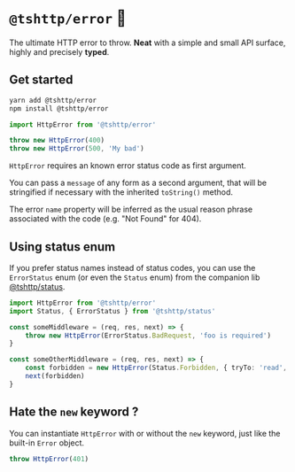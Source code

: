 # `@tshttp/error` 💢

The ultimate HTTP error to throw. **Neat** with a simple and small API surface, highly and precisely **typed**.

## Get started

```sh
yarn add @tshttp/error
npm install @tshttp/error
```

```ts
import HttpError from '@tshttp/error'

throw new HttpError(400)
throw new HttpError(500, 'My bad')
```

`HttpError` requires an known error status code as first argument.

You can pass a `message` of any form as a second argument, that will be stringified if necessary with the inherited `toString()` method.

The error `name` property will be inferred as the usual reason phrase associated with the code (e.g. "Not Found" for 404).

## Using status enum

If you prefer status names instead of status codes, you can use the `ErrorStatus` enum (or even the `Status` enum) from the companion lib [@tshttp/status](../status).

```ts
import HttpError from '@tshttp/error'
import Status, { ErrorStatus } from '@tshttp/status'

const someMiddleware = (req, res, next) => {
    throw new HttpError(ErrorStatus.BadRequest, 'foo is required')
}

const someOtherMiddleware = (req, res, next) => {
    const forbidden = new HttpError(Status.Forbidden, { tryTo: 'read', on: 'user' })
    next(forbidden)
}
```

## Hate the `new` keyword ?

You can instantiate `HttpError` with or without the `new` keyword, just like the built-in `Error` object.

```ts
throw HttpError(401)
```
